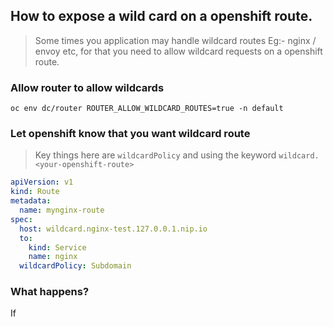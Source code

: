 ## How to expose a wild card on a openshift route.
> Some times you application may handle wildcard routes Eg:-  nginx / envoy etc, for that you need to allow wildcard requests on a openshift route.

### Allow router to allow wildcards
```
oc env dc/router ROUTER_ALLOW_WILDCARD_ROUTES=true -n default
```

### Let openshift know that you want wildcard route
> Key things here are `wildcardPolicy`  and using the keyword `wildcard.<your-openshift-route>`

```yaml
apiVersion: v1
kind: Route
metadata:
  name: mynginx-route
spec:
  host: wildcard.nginx-test.127.0.0.1.nip.io
  to:
    kind: Service
    name: nginx
  wildcardPolicy: Subdomain
```

### What happens?
If 
